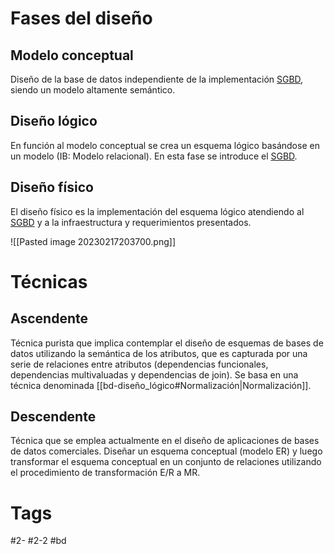 # Fases del diseño
## Modelo conceptual
Diseño de la base de datos independiente de la implementación [SGBD](https://es.wikipedia.org/wiki/Sistema_de_gesti%C3%B3n_de_bases_de_datos), siendo un modelo altamente semántico.
## Diseño lógico
En función al modelo conceptual se crea un esquema lógico basándose en un modelo (IB: Modelo relacional). En esta fase se introduce el [SGBD](https://es.wikipedia.org/wiki/Sistema_de_gesti%C3%B3n_de_bases_de_datos).
## Diseño físico
El diseño físico es la implementación del esquema lógico atendiendo al [SGBD](https://es.wikipedia.org/wiki/Sistema_de_gesti%C3%B3n_de_bases_de_datos) y a la infraestructura y requerimientos presentados.

![[Pasted image 20230217203700.png]]

# Técnicas
## Ascendente
Técnica purista que implica contemplar el diseño de esquemas de bases de datos utilizando la semántica de los atributos, que es capturada por una serie de relaciones entre atributos (dependencias funcionales, dependencias multivaluadas y dependencias de join). Se basa en una técnica denominada [[bd-diseño_lógico#Normalización|Normalización]].
## Descendente
Técnica que se emplea actualmente en el diseño de aplicaciones de bases de datos comerciales. Diseñar un esquema conceptual (modelo ER) y luego transformar el esquema conceptual en un conjunto de relaciones utilizando el procedimiento de transformación E/R a MR.
# Tags
#2- 
#2-2 
#bd